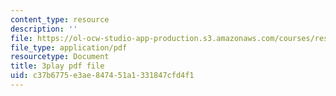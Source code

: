 ```yaml
---
content_type: resource
description: ''
file: https://ol-ocw-studio-app-production.s3.amazonaws.com/courses/res-6-006-video-demonstrations-in-lasers-and-optics-spring-2008/c37b6775e3ae847451a1331847cfd4f1_J4Ecq7hIzYU.pdf
file_type: application/pdf
resourcetype: Document
title: 3play pdf file
uid: c37b6775-e3ae-8474-51a1-331847cfd4f1
---
```

